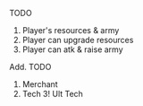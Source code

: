 TODO
1. Player's resources & army
2. Player can upgrade resources
3. Player can atk & raise army

Add. TODO
1. Merchant
2. Tech
3! Ult Tech
